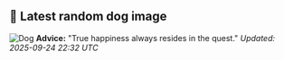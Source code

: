 ## 🐶 Latest random dog image
![Dog](https://images.dog.ceo/breeds/terrier-norfolk/n02094114_2955.jpg)
**Advice:** "True happiness always resides in the quest."
*Updated: 2025-09-24 22:32 UTC*
